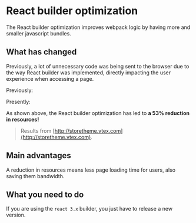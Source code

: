 # React builder optimization 

The React builder optimization improves webpack logic by having more and smaller javascript bundles. 

## What has changed

Previously, a lot of unnecessary code was being sent to the browser due to the way React builder was implemented, directly impacting the user experience when accessing a page.  

Previously:


Presently:
 
As shown above, the React builder optimization has led to __a 53% reduction in resources!__

> Results from [http://storetheme.vtex.com](http://storetheme.vtex.com).

## Main advantages

A reduction in resources means less page loading time for users, also saving them bandwidth.

## What you need to do 

If you are using the `react 3.x` builder, you just have to release a new version.
